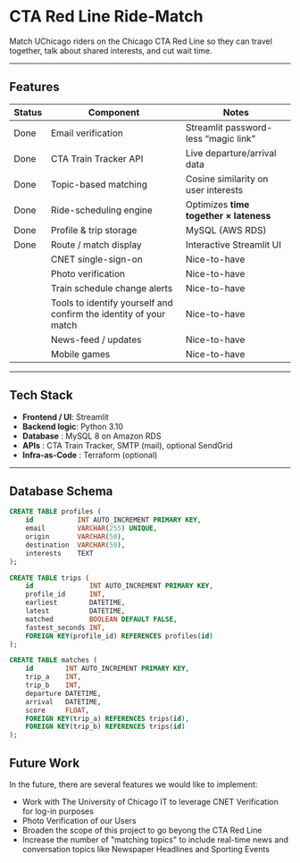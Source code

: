 # CTA Red Line Ride-Match

Match UChicago riders on the Chicago CTA Red Line so they can travel together,
talk about shared interests, and cut wait time.

---

## Features

| Status | Component                | Notes                               |
|--------|------------------------- |-------------------------------------|
| Done     | Email verification       | Streamlit password-less “magic link” |
| Done    | CTA Train Tracker API    | Live departure/arrival data         |
| Done    | Topic-based matching     | Cosine similarity on user interests |
| Done     | Ride-scheduling engine   | Optimizes **time together × lateness** |
| Done     | Profile & trip storage   | MySQL (AWS RDS)                     |
| Done     | Route / match display    | Interactive Streamlit UI            |
|      | CNET single-sign-on      | Nice-to-have                        |
|      | Photo verification      | Nice-to-have                        |
|      | Train schedule change alerts      | Nice-to-have                        |
|      | Tools to identify yourself and confirm the identity of your match      | Nice-to-have                        |
|      | News-feed / updates      | Nice-to-have                        |
|      | Mobile games      | Nice-to-have                        |

---

## Tech Stack

* **Frontend / UI**: Streamlit  
* **Backend logic**: Python 3.10  
* **Database**       : MySQL 8 on Amazon RDS  
* **APIs**           : CTA Train Tracker, SMTP (mail), optional SendGrid  
* **Infra-as-Code**  : Terraform (optional)  

---

## Database Schema

```sql
CREATE TABLE profiles (
    id           INT AUTO_INCREMENT PRIMARY KEY,
    email        VARCHAR(255) UNIQUE,
    origin       VARCHAR(50),
    destination  VARCHAR(50),
    interests    TEXT
);

CREATE TABLE trips (
    id              INT AUTO_INCREMENT PRIMARY KEY,
    profile_id      INT,
    earliest        DATETIME,
    latest          DATETIME,
    matched         BOOLEAN DEFAULT FALSE,
    fastest_seconds INT,
    FOREIGN KEY(profile_id) REFERENCES profiles(id)
);

CREATE TABLE matches (
    id        INT AUTO_INCREMENT PRIMARY KEY,
    trip_a    INT,
    trip_b    INT,
    departure DATETIME,
    arrival   DATETIME,
    score     FLOAT,
    FOREIGN KEY(trip_a) REFERENCES trips(id),
    FOREIGN KEY(trip_b) REFERENCES trips(id)
);
```


## Future Work

In the future, there are several features we would like to implement:

* Work with The University of Chicago IT to leverage CNET Verification for log-in purposes
* Photo Verification of our Users
* Broaden the scope of this project to go beyong the CTA Red Line
* Increase the number of "matching topics" to include real-time news and conversation topics like Newspaper Headlines and Sporting Events
